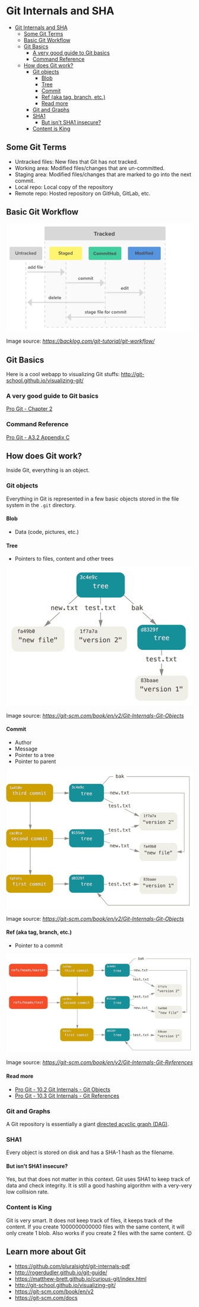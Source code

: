 # Git Internals and SHA

- [Git Internals and SHA](#git-internals-and-sha)
  - [Some Git Terms](#some-git-terms)
  - [Basic Git Workflow](#basic-git-workflow)
  - [Git Basics](#git-basics)
    - [A very good guide to Git basics](#a-very-good-guide-to-git-basics)
    - [Command Reference](#command-reference)
  - [How does Git work?](#how-does-git-work)
    - [Git objects](#git-objects)
      - [Blob](#blob)
      - [Tree](#tree)
      - [Commit](#commit)
      - [Ref (aka tag, branch, etc.)](#ref-aka-tag-branch-etc)
      - [Read more](#read-more)
    - [Git and Graphs](#git-and-graphs)
    - [SHA1](#sha1)
      - [But isn't SHA1 insecure?](#but-isnt-sha1-insecure)
    - [Content is King](#content-is-king)

## Some Git Terms

- Untracked files: New files that Git has not tracked.
- Working area: Modified files/changes that are un-committed.
- Staging area: Modified files/changes that are marked to go into the next commit.
- Local repo: Local copy of the repository
- Remote repo: Hosted repository on GitHub, GitLab, etc.

## Basic Git Workflow

![Git Workflow](images/git-workflow.png)

Image source: *https://backlog.com/git-tutorial/git-workflow/*

## Git Basics

Here is a cool webapp to visualizing Git stuffs: http://git-school.github.io/visualizing-git/

### A very good guide to Git basics

[Pro Git - Chapter 2](https://git-scm.com/book/en/v2/Git-Basics-Getting-a-Git-Repository)

### Command Reference

[Pro Git - A3.2 Appendix C](https://git-scm.com/book/en/v2/Appendix-C%3A-Git-Commands-Getting-and-Creating-Projects)

## How does Git work?

Inside Git, everything is an object.

### Git objects

Everything in Git is represented in a few basic objects stored in the file system in the `.git` directory.

#### Blob

- Data (code, pictures, etc.)

#### Tree

- Pointers to files, content and other trees

![Git Tree](images/git-tree.png)

Image source: *https://git-scm.com/book/en/v2/Git-Internals-Git-Objects*

#### Commit

- Author
- Message
- Pointer to a tree
- Pointer to parent

![Git Commit](images/git-commit.png)

Image source: *https://git-scm.com/book/en/v2/Git-Internals-Git-Objects*


#### Ref (aka tag, branch, etc.)

- Pointer to a commit

![Git References](images/git-ref.png)

Image source: *https://git-scm.com/book/en/v2/Git-Internals-Git-References*

#### Read more

- [Pro Git - 10.2 Git Internals - Git Objects](https://git-scm.com/book/en/v2/Git-Internals-Git-Objects)
- [Pro Git - 10.3 Git Internals - Git References](https://git-scm.com/book/en/v2/Git-Internals-Git-References)

### Git and Graphs

A Git repository is essentially a giant [directed acyclic graph (DAG)](https://en.wikipedia.org/wiki/Directed_acyclic_graph).

### SHA1

Every object is stored on disk and has a SHA-1 hash as the filename.

#### But isn't SHA1 insecure?

Yes, but that does not matter in this context. Git uses SHA1 to keep track of data and check integrity. It is still a good hashing algorithm with a very-very low collision rate. 

### Content is King

Git is very smart. It does not keep track of files, it keeps track of the content. If you create 1000000000000 files with the same content, it will only create 1 blob. Also works if you create 2 files with the same content. :wink:

## Learn more about Git

- https://github.com/pluralsight/git-internals-pdf
- http://rogerdudler.github.io/git-guide/
- https://matthew-brett.github.io/curious-git/index.html
- http://git-school.github.io/visualizing-git/
- https://git-scm.com/book/en/v2
- https://git-scm.com/docs
